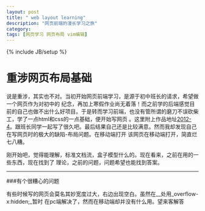 ```yaml
---
layout: post
title: " web layout learning"
description: "网页前端的漫长学习之旅"
category: 
tags: [网页学习 网页布局 vim编辑]
---
```

{% include JB/setup %}

重涉网页布局基础
======================
说是重涉，其实也不对。当初开始网页前端学习，是源于初中班长的请求，希望做一个网页作为对初中的
纪念，再加上寒假作业尚无着落！而之前学的后端感觉目前的自己也做不出什么好项目。于是转而学习前端，也没有管所谓的磨刀不误砍柴工，学了一点html和css的一点基础，便开始写网页
。这里附上作品地址[2012-4](http://fl4me.github.io/class4)。跟班长同学一起写了很久吧。最后结果自己还是比较满意。然而我却发现自己在写网页时的极大的缺陷-布局问题。在移动端打开
该网页在移动端打开，简直烂七八糟。

刚开始吧，觉得能理解，标准文档流，盒子模型什么的。现在看来，之前在用的一些东西，现在找到了
理论，之前的问题，问题希望也能找到答案。

----------------------

###有个很糟心的问题

有些时候写的网页会莫名其妙宽度过大，右边出现空白。虽然在_<body>_处用_overflow-x:hidden;_暂时
在pc端解决了，然而在移动端却并没有什么用。望来客解答
